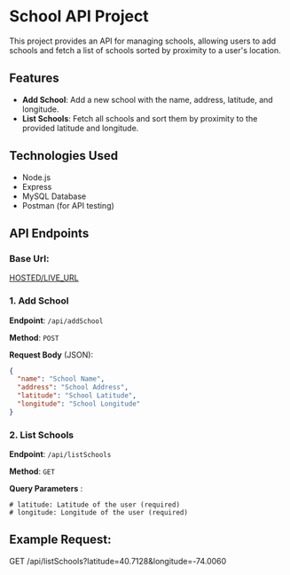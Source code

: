 # School API Project

This project provides an API for managing schools, allowing users to add schools and fetch a list of schools sorted by proximity to a user's location.

## Features

- **Add School**: Add a new school with the name, address, latitude, and longitude.
- **List Schools**: Fetch all schools and sort them by proximity to the provided latitude and longitude.

## Technologies Used

- Node.js
- Express
- MySQL Database
- Postman (for API testing)

## API Endpoints

### Base Url:

[HOSTED/LIVE_URL]()

### 1. **Add School**

**Endpoint**: `/api/addSchool`

**Method**: `POST`

**Request Body** (JSON):

```json
{
  "name": "School Name",
  "address": "School Address",
  "latitude": "School Latitude",
  "longitude": "School Longitude"
}
```

### 2. **List Schools**

**Endpoint**: `/api/listSchools`

**Method**: `GET`

**Query Parameters** :

```
# latitude: Latitude of the user (required)
# longitude: Longitude of the user (required)
```

## Example Request:

GET /api/listSchools?latitude=40.7128&longitude=-74.0060
